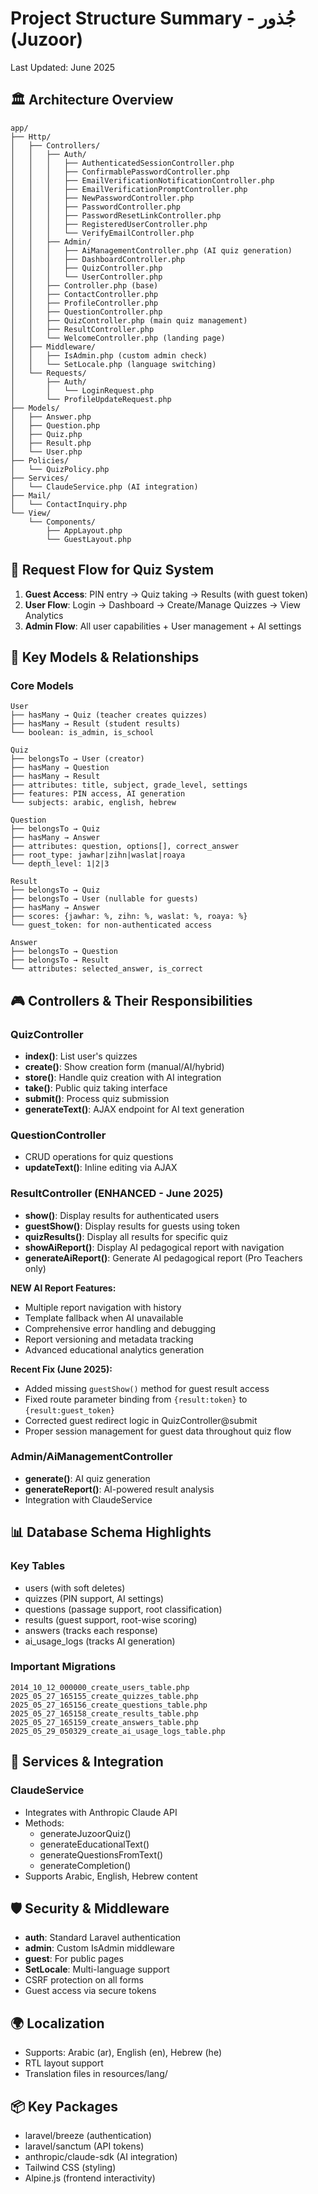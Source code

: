 # Project Structure Summary - جُذور (Juzoor)

Last Updated: June 2025

## 🏛️ Architecture Overview

```
app/
├── Http/
│   ├── Controllers/
│   │   ├── Auth/
│   │   │   ├── AuthenticatedSessionController.php
│   │   │   ├── ConfirmablePasswordController.php
│   │   │   ├── EmailVerificationNotificationController.php
│   │   │   ├── EmailVerificationPromptController.php
│   │   │   ├── NewPasswordController.php
│   │   │   ├── PasswordController.php
│   │   │   ├── PasswordResetLinkController.php
│   │   │   ├── RegisteredUserController.php
│   │   │   └── VerifyEmailController.php
│   │   ├── Admin/
│   │   │   ├── AiManagementController.php (AI quiz generation)
│   │   │   ├── DashboardController.php
│   │   │   ├── QuizController.php
│   │   │   └── UserController.php
│   │   ├── Controller.php (base)
│   │   ├── ContactController.php
│   │   ├── ProfileController.php
│   │   ├── QuestionController.php
│   │   ├── QuizController.php (main quiz management)
│   │   ├── ResultController.php
│   │   └── WelcomeController.php (landing page)
│   ├── Middleware/
│   │   ├── IsAdmin.php (custom admin check)
│   │   └── SetLocale.php (language switching)
│   └── Requests/
│       ├── Auth/
│       │   └── LoginRequest.php
│       └── ProfileUpdateRequest.php
├── Models/
│   ├── Answer.php
│   ├── Question.php
│   ├── Quiz.php
│   ├── Result.php
│   └── User.php
├── Policies/
│   └── QuizPolicy.php
├── Services/
│   └── ClaudeService.php (AI integration)
├── Mail/
│   └── ContactInquiry.php
└── View/
    └── Components/
        ├── AppLayout.php
        └── GuestLayout.php
```

## 🔄 Request Flow for Quiz System

1. **Guest Access**: PIN entry → Quiz taking → Results (with guest token)
2. **User Flow**: Login → Dashboard → Create/Manage Quizzes → View Analytics
3. **Admin Flow**: All user capabilities + User management + AI settings

## 🎯 Key Models & Relationships

### Core Models

```
User
├── hasMany → Quiz (teacher creates quizzes)
├── hasMany → Result (student results)
└── boolean: is_admin, is_school

Quiz
├── belongsTo → User (creator)
├── hasMany → Question
├── hasMany → Result
├── attributes: title, subject, grade_level, settings
├── features: PIN access, AI generation
└── subjects: arabic, english, hebrew

Question
├── belongsTo → Quiz
├── hasMany → Answer
├── attributes: question, options[], correct_answer
├── root_type: jawhar|zihn|waslat|roaya
└── depth_level: 1|2|3

Result
├── belongsTo → Quiz
├── belongsTo → User (nullable for guests)
├── hasMany → Answer
├── scores: {jawhar: %, zihn: %, waslat: %, roaya: %}
└── guest_token: for non-authenticated access

Answer
├── belongsTo → Question
├── belongsTo → Result
└── attributes: selected_answer, is_correct
```

## 🎮 Controllers & Their Responsibilities

### QuizController

-   **index()**: List user's quizzes
-   **create()**: Show creation form (manual/AI/hybrid)
-   **store()**: Handle quiz creation with AI integration
-   **take()**: Public quiz taking interface
-   **submit()**: Process quiz submission
-   **generateText()**: AJAX endpoint for AI text generation

### QuestionController

-   CRUD operations for quiz questions
-   **updateText()**: Inline editing via AJAX

### ResultController (ENHANCED - June 2025)

-   **show()**: Display results for authenticated users
-   **guestShow()**: Display results for guests using token
-   **quizResults()**: Display all results for specific quiz
-   **showAiReport()**: Display AI pedagogical report with navigation
-   **generateAiReport()**: Generate AI pedagogical report (Pro Teachers only)

**NEW AI Report Features:**

-   Multiple report navigation with history
-   Template fallback when AI unavailable
-   Comprehensive error handling and debugging
-   Report versioning and metadata tracking
-   Advanced educational analytics generation

**Recent Fix (June 2025):**

-   Added missing `guestShow()` method for guest result access
-   Fixed route parameter binding from `{result:token}` to `{result:guest_token}`
-   Corrected guest redirect logic in QuizController@submit
-   Proper session management for guest data throughout quiz flow

### Admin/AiManagementController

-   **generate()**: AI quiz generation
-   **generateReport()**: AI-powered result analysis
-   Integration with ClaudeService

## 📊 Database Schema Highlights

### Key Tables

-   users (with soft deletes)
-   quizzes (PIN support, AI settings)
-   questions (passage support, root classification)
-   results (guest support, root-wise scoring)
-   answers (tracks each response)
-   ai_usage_logs (tracks AI generation)

### Important Migrations

```
2014_10_12_000000_create_users_table.php
2025_05_27_165155_create_quizzes_table.php
2025_05_27_165156_create_questions_table.php
2025_05_27_165158_create_results_table.php
2025_05_27_165159_create_answers_table.php
2025_05_29_050329_create_ai_usage_logs_table.php
```

## 🔧 Services & Integration

### ClaudeService

-   Integrates with Anthropic Claude API
-   Methods:
    -   generateJuzoorQuiz()
    -   generateEducationalText()
    -   generateQuestionsFromText()
    -   generateCompletion()
-   Supports Arabic, English, Hebrew content

## 🛡️ Security & Middleware

-   **auth**: Standard Laravel authentication
-   **admin**: Custom IsAdmin middleware
-   **guest**: For public pages
-   **SetLocale**: Multi-language support
-   CSRF protection on all forms
-   Guest access via secure tokens

## 🌍 Localization

-   Supports: Arabic (ar), English (en), Hebrew (he)
-   RTL layout support
-   Translation files in resources/lang/

## 📦 Key Packages

-   laravel/breeze (authentication)
-   laravel/sanctum (API tokens)
-   anthropic/claude-sdk (AI integration)
-   Tailwind CSS (styling)
-   Alpine.js (frontend interactivity)
